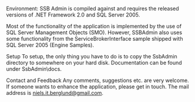 Environment:
SSB Admin is compiled against and requires the released versions of .NET Framework 2.0 and SQL Server 2005. 

Most of the functionality of the application is implemented by the use of SQL Server Management Objects (SMO). However, SSBAdmin also uses some functionality from the ServiceBrokerInterface sample shipped with SQL Server 2005 (Engine Samples). 

Setup
To setup, the only thing you have to do is to copy the SsbAdmin directory to somewhere on your hard disk. Documentation can be found under SsbAdmin\docs.

Contact and Feedback
Any comments, suggestions etc. are very welcome. If someone wants to enhance the application, please get in touch. The mail address is niels.it.berglund@gmail.com.
